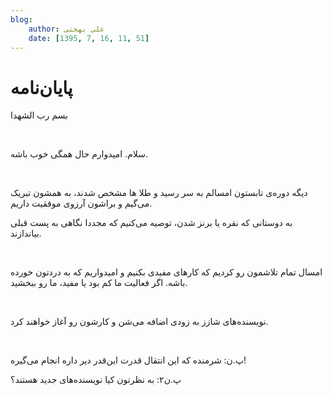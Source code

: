 ```yaml
---
blog:
    author: علی بهجتی
    date: [1395, 7, 16, 11, 51]
---
```

# پایان‌نامه

<div class="cnt">
<p>بسم رب الشهدا</p>
<p><br/></p>
<p>سلام. امیدوارم حال همگی خوب باشه.</p>
<p><br/></p>
<p>دیگه دوره‌ی تابستون امسالم به سر رسید و طلا ها مشخص شدند، به همشون تبریک می‌گیم و براشون آرزوی موفقیت داریم. </p>
<p>به دوستانی که نقره یا برنز شدن، توصیه می‌کنیم که مجددا نگاهی به پست قبلی بیاندازند.</p>
<p><br/></p>
<p>امسال تمام تلاشمون رو کردیم که کارهای مفیدی بکنیم و امیدواریم که به‌ دردتون خورده باشه. اگر فعالیت ما کم بود یا مفید، ما رو ببخشید.</p>
<p><br/></p>
<p>نویسنده‌های شازز به زودی اضافه‌ می‌شن و کارشون رو آغاز خواهند کرد.</p>
<p><br/></p>
<p>پ.ن: شرمنده که این انتقال قدرت این‌قدر دیر داره انجام می‌گیره!</p>
<p>پ.ن۲: به نظرتون کیا نویسنده‌های جدید هستند؟ <br/></p>
</div>
